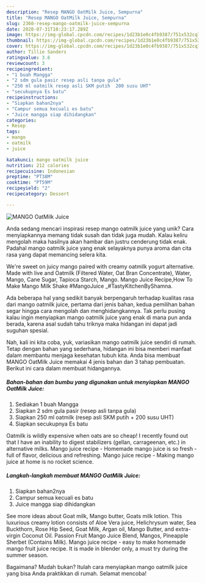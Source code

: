 ```yaml
---
description: "Resep MANGO OatMilk Juice, Sempurna"
title: "Resep MANGO OatMilk Juice, Sempurna"
slug: 2360-resep-mango-oatmilk-juice-sempurna
date: 2020-07-31T10:23:17.289Z
image: https://img-global.cpcdn.com/recipes/1d23b1e0c4fb9387/751x532cq70/mango-oatmilk-juice-foto-resep-utama.jpg
thumbnail: https://img-global.cpcdn.com/recipes/1d23b1e0c4fb9387/751x532cq70/mango-oatmilk-juice-foto-resep-utama.jpg
cover: https://img-global.cpcdn.com/recipes/1d23b1e0c4fb9387/751x532cq70/mango-oatmilk-juice-foto-resep-utama.jpg
author: Tillie Sanders
ratingvalue: 3.6
reviewcount: 3
recipeingredient:
- "1 buah Mangga"
- "2 sdm gula pasir resep asli tanpa gula"
- "250 ml oatmilk resep asli SKM putih  200 susu UHT"
- "secukupnya Es batu"
recipeinstructions:
- "Siapkan bahan2nya"
- "Campur semua kecuali es batu"
- "Juice mangga siap dihidangkan"
categories:
- Resep
tags:
- mango
- oatmilk
- juice

katakunci: mango oatmilk juice 
nutrition: 212 calories
recipecuisine: Indonesian
preptime: "PT38M"
cooktime: "PT59M"
recipeyield: "2"
recipecategory: Dessert

---
```



![MANGO OatMilk Juice](https://img-global.cpcdn.com/recipes/1d23b1e0c4fb9387/751x532cq70/mango-oatmilk-juice-foto-resep-utama.jpg)

Anda sedang mencari inspirasi resep mango oatmilk juice yang unik? Cara menyiapkannya memang tidak susah dan tidak juga mudah. Kalau keliru mengolah maka hasilnya akan hambar dan justru cenderung tidak enak. Padahal mango oatmilk juice yang enak selayaknya punya aroma dan cita rasa yang dapat memancing selera kita.

We&#39;re sweet on juicy mango paired with creamy oatmilk yogurt alternative. Made with live and Oatmilk (Filtered Water, Oat Bran Concentrate), Water, Mango, Cane Sugar, Tapioca Starch, Mango. Mango Juice Recipe,How To Make Mango Milk Shake #MangoJuice _#TastyKitchenByShamna.

Ada beberapa hal yang sedikit banyak berpengaruh terhadap kualitas rasa dari mango oatmilk juice, pertama dari jenis bahan, kedua pemilihan bahan segar hingga cara mengolah dan menghidangkannya. Tak perlu pusing kalau ingin menyiapkan mango oatmilk juice yang enak di mana pun anda berada, karena asal sudah tahu triknya maka hidangan ini dapat jadi suguhan spesial.


Nah, kali ini kita coba, yuk, variasikan mango oatmilk juice sendiri di rumah. Tetap dengan bahan yang sederhana, hidangan ini bisa memberi manfaat dalam membantu menjaga kesehatan tubuh kita. Anda bisa membuat MANGO OatMilk Juice memakai 4 jenis bahan dan 3 tahap pembuatan. Berikut ini cara dalam membuat hidangannya.

<!--inarticleads1-->

##### Bahan-bahan dan bumbu yang digunakan untuk menyiapkan MANGO OatMilk Juice:

1. Sediakan 1 buah Mangga
1. Siapkan 2 sdm gula pasir (resep asli tanpa gula)
1. Siapkan 250 ml oatmilk (resep asli SKM putih + 200 susu UHT)
1. Siapkan secukupnya Es batu


Oatmilk is wildly expensive when oats are so cheap! I recently found out that I have an inability to digest stabilizers (gellan, carrageenan, etc.) in alternative milks. Mango juice recipe - Homemade mango juice is so fresh - full of flavor, delicious and refreshing. Mango juice recipe - Making mango juice at home is no rocket science. 

<!--inarticleads2-->

##### Langkah-langkah membuat MANGO OatMilk Juice:

1. Siapkan bahan2nya
1. Campur semua kecuali es batu
1. Juice mangga siap dihidangkan


See more ideas about Goat milk, Mango butter, Goats milk lotion. This luxurious creamy lotion consists of Aloe Vera juice, Helichrysum water, Sea Buckthorn, Rose Hip Seed, Goat Milk, Argan oil, Mango Butter, and extra-virgin Coconut Oil. Passion Fruit Mango Juice Blend, Mangos, Pineapple Sherbet (Contains Milk). Mango juice recipe - easy to make homemade mango fruit juice recipe. It is made in blender only, a must try during the summer season. 

Bagaimana? Mudah bukan? Itulah cara menyiapkan mango oatmilk juice yang bisa Anda praktikkan di rumah. Selamat mencoba!
